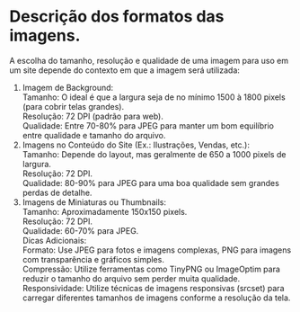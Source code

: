 # Descrição dos formatos das imagens.
A escolha do tamanho, resolução e qualidade de uma imagem para uso em um site depende do contexto em que a imagem será utilizada:

1. Imagem de Background:  
Tamanho: O ideal é que a largura seja de no mínimo 1500 à 1800 pixels (para cobrir telas grandes).  
Resolução: 72 DPI (padrão para web).  
Qualidade: Entre 70-80% para JPEG para manter um bom equilíbrio entre qualidade e tamanho do arquivo.  
2. Imagens no Conteúdo do Site (Ex.: Ilustrações, Vendas, etc.):  
Tamanho: Depende do layout, mas geralmente de 650 a 1000 pixels de largura.  
Resolução: 72 DPI.  
Qualidade: 80-90% para JPEG para uma boa qualidade sem grandes perdas de detalhe.  
3. Imagens de Miniaturas ou Thumbnails:  
Tamanho: Aproximadamente 150x150 pixels.  
Resolução: 72 DPI.  
Qualidade: 60-70% para JPEG.  
Dicas Adicionais:  
Formato: Use JPEG para fotos e imagens complexas, PNG para imagens com transparência e gráficos simples.  
Compressão: Utilize ferramentas como TinyPNG ou ImageOptim para reduzir o tamanho do arquivo sem perder muita qualidade.  
Responsividade: Utilize técnicas de imagens responsivas (srcset) para carregar diferentes tamanhos de imagens conforme a resolução da tela.
